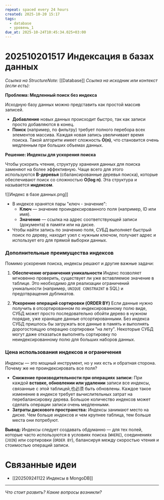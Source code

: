 ```yaml
---
repeat: spaced every 24 hours
created: 2025-10-20 15:17
tags:
  - database
  - уровень_1
due_at: 2025-10-24T10:45:34.025+03:00
---
```

# 202510201517 Индексация в базах данных

*Ссылка на StructureNote:* [[Database]]
*Ссылка на исходник или контекст (если есть):*

**Проблема: Медленный поиск без индекса**

Исходную базу данных можно представить как простой массив записей.

- **Добавление** новых данных происходит быстро, так как записи просто добавляются в конец.
- **Поиск** (например, по фильтру) требует полного перебора всех элементов массива. Каждая новая запись увеличивает время поиска. Такой алгоритм имеет сложность **O(n)**, что становится очень медленным при больших объемах данных.

**Решение: Индексы для ускорения поиска**

Чтобы ускорить чтение, структуру хранения данных для поиска заменяют на более эффективную. Чаще всего для этого используются **B-деревья** (сбалансированные деревья поиска), которые обеспечивают поиск со сложностью **O(log n)**. Эта структура и называется **индексом**.

![[Индекс в базе данных.png]]

- В индексе хранятся пары "ключ - значение":
    - **Ключ** — значение проиндексированного поля (например, ID или имя).
    - **Значение** — ссылка на адрес соответствующей записи (документа) в памяти или на диске.
- Чтобы найти запись по значению поля, СУБД выполняет быстрый поиск по дереву, находит узел с нужным ключом, получает адрес и использует его для прямой выборки данных.

### **Дополнительные преимущества индексов**

Помимо ускорения поиска, индексы решают и другие важные задачи:

1. **Обеспечение ограничения уникальности**
    Индекс позволяет мгновенно проверить, существует ли уже вставляемое значение в таблице. Это необходимо для реализации ограничений уникальности (например, `UNIQUE CONSTRAINT` в SQL) и предотвращения дубликатов.
    
2. **Ускорение операций сортировки (ORDER BY)**
    Если данные нужно получить в отсортированном по индексированному полю виде, СУБД может просто последовательно обойти дерево в нужном порядке, уже хранящее данные отсортированными. Без индекса СУБД пришлось бы загружать все данные в память и выполнять дорогостоящую операцию сортировки "на лету". Некоторые СУБД могут даже отказаться выполнять сортировку по неиндексированному полю для больших наборов данных.

### **Цена использования индексов и ограничения**

Индексы — это мощный инструмент, но у них есть и обратная сторона. Почему же не проиндексировать все поля?

- **Снижение производительности при операциях записи:** При каждой **вставке, обновлении или удалении** записи все индексы, связанные с этой таблицей,也必须 быть обновлены. Каждое такое изменение в индексе требует вычислительных затрат на перебалансировку дерева. Большое количество индексов может сделать операции записи очень медленными.
- **Затраты дискового пространства:** Индексы занимают место на диске. Чем больше индексов и чем крупнее таблица, тем больше места они потребуют.

**Вывод:** Индексы следует создавать обдуманно — для тех полей, которые часто используются в условиях поиска (`WHERE`), соединениях (`JOIN`) или сортировки (`ORDER BY`), балансируя между скоростью чтения и стоимостью операций записи.

# Связанные идеи

- [[202509241122 Индексы в MongoDB]]

---

*Что стоит развить? Какие вопросы возникли?*
